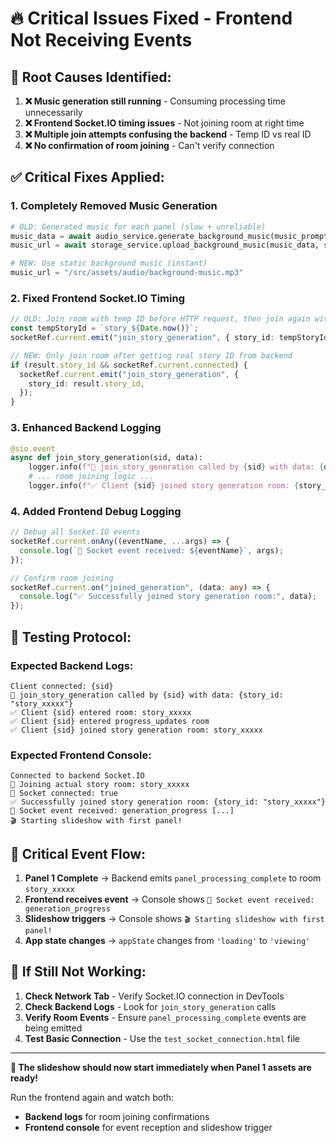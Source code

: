 # 🔥 Critical Issues Fixed - Frontend Not Receiving Events

## 🎯 **Root Causes Identified:**

1. **❌ Music generation still running** - Consuming processing time unnecessarily
2. **❌ Frontend Socket.IO timing issues** - Not joining room at right time
3. **❌ Multiple join attempts confusing the backend** - Temp ID vs real ID
4. **❌ No confirmation of room joining** - Can't verify connection

## ✅ **Critical Fixes Applied:**

### 1. **Completely Removed Music Generation**

```python
# OLD: Generated music for each panel (slow + unreliable)
music_data = await audio_service.generate_background_music(music_prompt, panel_number)
music_url = await storage_service.upload_background_music(music_data, story_id, panel_number)

# NEW: Use static background music (instant)
music_url = "/src/assets/audio/background-music.mp3"
```

### 2. **Fixed Frontend Socket.IO Timing**

```typescript
// OLD: Join room with temp ID before HTTP request, then join again with real ID
const tempStoryId = `story_${Date.now()}`;
socketRef.current.emit("join_story_generation", { story_id: tempStoryId });

// NEW: Only join room after getting real story ID from backend
if (result.story_id && socketRef.current.connected) {
  socketRef.current.emit("join_story_generation", {
    story_id: result.story_id,
  });
}
```

### 3. **Enhanced Backend Logging**

```python
@sio.event
async def join_story_generation(sid, data):
    logger.info(f"🔗 join_story_generation called by {sid} with data: {data}")
    # ... room joining logic ...
    logger.info(f"✅ Client {sid} joined story generation room: {story_id}")
```

### 4. **Added Frontend Debug Logging**

```typescript
// Debug all Socket.IO events
socketRef.current.onAny((eventName, ...args) => {
  console.log(`🔔 Socket event received: ${eventName}`, args);
});

// Confirm room joining
socketRef.current.on("joined_generation", (data: any) => {
  console.log("✅ Successfully joined story generation room:", data);
});
```

## 🧪 **Testing Protocol:**

### **Expected Backend Logs:**

```
Client connected: {sid}
🔗 join_story_generation called by {sid} with data: {story_id: "story_xxxxx"}
✅ Client {sid} entered room: story_xxxxx
✅ Client {sid} entered progress_updates room
✅ Client {sid} joined story generation room: story_xxxxx
```

### **Expected Frontend Console:**

```
Connected to backend Socket.IO
🔗 Joining actual story room: story_xxxxx
🔌 Socket connected: true
✅ Successfully joined story generation room: {story_id: "story_xxxxx"}
🔔 Socket event received: generation_progress [...]
🎬 Starting slideshow with first panel!
```

## 🚨 **Critical Event Flow:**

1. **Panel 1 Complete** → Backend emits `panel_processing_complete` to room `story_xxxxx`
2. **Frontend receives event** → Console shows `🔔 Socket event received: generation_progress`
3. **Slideshow triggers** → Console shows `🎬 Starting slideshow with first panel!`
4. **App state changes** → `appState` changes from `'loading'` to `'viewing'`

## 🔧 **If Still Not Working:**

1. **Check Network Tab** - Verify Socket.IO connection in DevTools
2. **Check Backend Logs** - Look for `join_story_generation` calls
3. **Verify Room Events** - Ensure `panel_processing_complete` events are being emitted
4. **Test Basic Connection** - Use the `test_socket_connection.html` file

---

**🎯 The slideshow should now start immediately when Panel 1 assets are ready!**

Run the frontend again and watch both:

- **Backend logs** for room joining confirmations
- **Frontend console** for event reception and slideshow trigger
